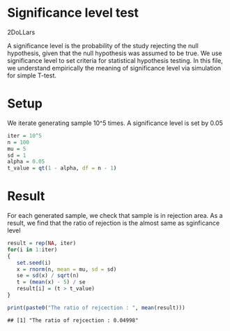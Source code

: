 Significance level test
================
2DoLLars

A significance level is the probability of the study rejecting the null
hypothesis, given that the null hypothesis was assumed to be true. We
use significance level to set criteria for statistical hypothesis
testing. In this file, we understand empirically the meaning of
significance level via simulation for simple T-test.

# Setup

We iterate generating sample 10^5 times. A significance level is set by
0.05

``` r
iter = 10^5
n = 100
mu = 5
sd = 1
alpha = 0.05
t_value = qt(1 - alpha, df = n - 1)
```

# Result

For each generated sample, we check that sample is in rejection area. As
a result, we find that the ratio of rejection is the almost same as
sginficance level

``` r
result = rep(NA, iter)
for(i in 1:iter)
{
   set.seed(i)
   x = rnorm(n, mean = mu, sd = sd)
   se = sd(x) / sqrt(n)
   t = (mean(x) - 5) / se
   result[i] = (t > t_value)
}

print(paste0("The ratio of rejcection : ", mean(result)))
```

    ## [1] "The ratio of rejcection : 0.04998"
